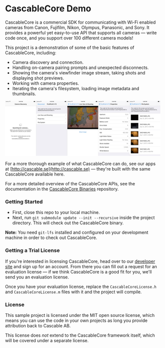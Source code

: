 # CascableCore Demo

CascableCore is a commercial SDK for communicating with Wi-Fi enabled cameras from Canon, Fujifilm, Nikon, Olympus, Panasonic, and Sony. It provides a powerful yet easy-to-use API that supports all cameras — write code once, and you support over 100 different camera models!

This project is a demonstration of some of the basic features of CascableCore, including:

- Camera discovery and connection.
- Handling on-camera pairing prompts and unexpected disconnects.
- Showing the camera's viewfinder image stream, taking shots and displaying shot previews.
- Working with camera properties.
- Iterating the camera's filesystem, loading image metadata and thumbnails.

![CascableCore Demo App Screenshots](Documentation%20Images/Screenshots.jpg?raw=true)

For a more thorough example of what CascableCore can do, see our apps at [http://cascable.se](http://cascable.se) — they're built with the same CascableCore available here.

For a more detailed overview of the CascableCore APIs, see the documentation in the [CascableCore Binaries](http://github.com/cascable/cascablecore-binaries/) repository.

### Getting Started

- First, close this repo to your local machine.
- Next, run `git submodule update --init --recursive` inside the project directory. This will check out the CascableCore binary. 

**Note:** You need `git-lfs` installed and configured on your development machine in order to check out CascableCore.

### Getting a Trial License

If you're interested in licensing CascableCore, head over to our [developer site](http://developer.cascable.se) and sign up for an account. From there you can fill out a request for an evaluation license — if we think CascableCore is a good fit for you, we'll send you an evaluation license.

Once you have your evaluation license, replace the `CascableCoreLicense.h` and `CascableCoreLicense.m` files with it and the project will compile.

### License 

This sample project is licensed under the MIT open source license, which means you can use the code in your own projects as long you provide attribution back to Cascable AB. 

This license does _not_ extend to the CascableCore framework itself, which will be covered under a separate license.


